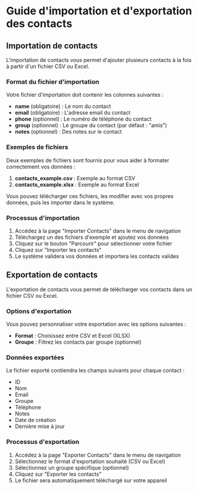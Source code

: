# Guide d'importation et d'exportation des contacts

## Importation de contacts

L'importation de contacts vous permet d'ajouter plusieurs contacts à la fois à partir d'un fichier CSV ou Excel.

### Format du fichier d'importation

Votre fichier d'importation doit contenir les colonnes suivantes :

- **name** (obligatoire) : Le nom du contact
- **email** (obligatoire) : L'adresse email du contact
- **phone** (optionnel) : Le numéro de téléphone du contact
- **group** (optionnel) : Le groupe du contact (par défaut : "amis")
- **notes** (optionnel) : Des notes sur le contact

### Exemples de fichiers

Deux exemples de fichiers sont fournis pour vous aider à formater correctement vos données :

1. **contacts_example.csv** : Exemple au format CSV
2. **contacts_example.xlsx** : Exemple au format Excel

Vous pouvez télécharger ces fichiers, les modifier avec vos propres données, puis les importer dans le système.

### Processus d'importation

1. Accédez à la page "Importer Contacts" dans le menu de navigation
2. Téléchargez un des fichiers d'exemple et ajoutez vos données
3. Cliquez sur le bouton "Parcourir" pour sélectionner votre fichier
4. Cliquez sur "Importer les contacts"
5. Le système validera vos données et importera les contacts valides

## Exportation de contacts

L'exportation de contacts vous permet de télécharger vos contacts dans un fichier CSV ou Excel.

### Options d'exportation

Vous pouvez personnaliser votre exportation avec les options suivantes :

- **Format** : Choisissez entre CSV et Excel (XLSX)
- **Groupe** : Filtrez les contacts par groupe (optionnel)

### Données exportées

Le fichier exporté contiendra les champs suivants pour chaque contact :

- ID
- Nom
- Email
- Groupe
- Téléphone
- Notes
- Date de création
- Dernière mise à jour

### Processus d'exportation

1. Accédez à la page "Exporter Contacts" dans le menu de navigation
2. Sélectionnez le format d'exportation souhaité (CSV ou Excel)
3. Sélectionnez un groupe spécifique (optionnel)
4. Cliquez sur "Exporter les contacts"
5. Le fichier sera automatiquement téléchargé sur votre appareil
